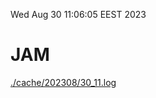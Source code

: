 Wed Aug 30 11:06:05 EEST 2023
# JAM
<a href='./cache/202308/30_11.log'>./cache/202308/30_11.log</a>

